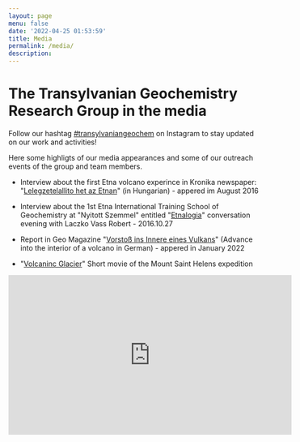 ```yaml
---
layout: page
menu: false
date: '2022-04-25 01:53:59'
title: Media
permalink: /media/
description: 
---
```

# The Transylvanian Geochemistry Research Group in the media

Follow our hashtag [#transylvaniangeochem](https://www.instagram.com/transylvanian_geochem_rg/) on Instagram to stay updated on our work and activities!

Here some highligts of our media appearances and some of our outreach events of the group and team members.

- Interview about the first Etna volcano experince in Kronika newspaper: "[Lelegzetelallito het az Etnan](https://drive.google.com/file/d/1sPlhTPdnKrvAT4kw3FvELY0IOanbrkWn/view?usp=sharing)" (in Hungarian) - appered im August 2016

- Interview about the 1st Etna International Training School of Geochemistry at "Nyitott Szemmel" entitled "[Etnalogia](https://drive.google.com/file/d/1-e0phcXL16HMzeXATKnb6RdAKbobAm-E/view?usp=sharing)" conversation evening with Laczko Vass Robert - 2016.10.27

- Report in Geo Magazine "[Vorstoß ins Innere eines Vulkans](https://www.geo.de/wissen/mount-st--helens--mein-trip-in-den-feuerberg-31439832.html)" (Advance into the interior of a volcano in German) - appered in January 2022

- "[Volcaninc Glacier](https://www.youtube.com/watch?v=F-XPr6kpWP4&t=17s)" Short movie of the Mount Saint Helens expedition 

<iframe width="560" height="315" src="https://www.youtube.com/embed/F-XPr6kpWP4" title="YouTube video player" frameborder="0" allow="accelerometer; autoplay; clipboard-write; encrypted-media; gyroscope; picture-in-picture" allowfullscreen></iframe>


